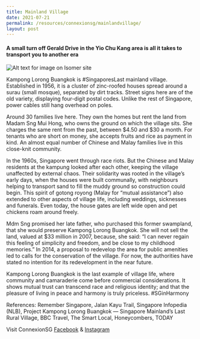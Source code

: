 ```yaml
---
title: Mainland Village
date: 2021-07-21
permalink: /resources/connexionsg/mainlandvillage/
layout: post
---
```

#### A small turn off Gerald Drive in the Yio Chu Kang area is all it takes to transport you to another era

![Alt text for image on Isomer site](/images/mainlandvillage.jpeg)

Kampong Lorong Buangkok is #SingaporesLast mainland village. Established in 1956, it is a cluster of zinc-roofed houses spread around a surau (small mosque), separated by dirt tracks. Street signs here are of the old variety, displaying four-digit postal codes. Unlike the rest of Singapore, power cables still hang overhead on poles. 

Around 30 families live here. They own the homes but rent the land from Madam Sng Mui Hong, who owns the ground on which the village sits. She charges the same rent from the past, between $4.50 and $30 a month. For tenants who are short on money, she accepts fruits and rice as payment in kind. An almost equal number of Chinese and Malay families live in this close-knit community.

In the 1960s, Singapore went through race riots. But the Chinese and Malay residents at the kampung looked after each other, keeping the village unaffected by external chaos. Their solidarity was rooted in the village’s early days, when the houses were built communally, with neighbours helping to transport sand to fill the muddy ground so construction could begin. This spirit of gotong royong (Malay for “mutual assistance”) also extended to other aspects of village life, including weddings, sicknesses and funerals. Even today, the house gates are left wide open and pet chickens roam around freely.

Mdm Sng promised her late father, who purchased this former swampland, that she would preserve Kampong Lorong Buangkok. She will not sell the land, valued at $33 million in 2007, because, she said: “I can never regain this feeling of simplicity and freedom, and be close to my childhood memories.” In 2014, a proposal to redevelop the area for public amenities led to calls for the conservation of the village. For now, the authorities have stated no intention for its redevelopment in the near future.

Kampong Lorong Buangkok is the last example of village life, where community and camaraderie come before commercial considerations. It shows mutual trust can transcend race and religious identity; and that the pleasure of living in peace and harmony is truly priceless. #SGinHarmony

References: Remember Singapore, Jalan Kayu Trail, Singapore Infopedia (NLB), Project Kampong Lorong Buangkok — Singapore Mainland’s Last Rural Village, BBC Travel, The Smart Local, Honeycombers, TODAY

Visit ConnexionSG [Facebook](https://www.facebook.com/ConnexionSG) & [Instagram](https://www.instagram.com/connexionsg/)